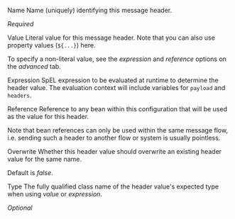 
Name
Name (uniquely) identifying this message header.

<i>Required</i>


Value
Literal value for this message header. Note that you can also use property values (<code>${...}</code>) here.

To specify a non-literal value, see the <i>expression</i> and <i>reference</i> options on the <i>advanced</i> tab.


Expression
SpEL expression to be evaluated at runtime to determine the header value. The evaluation context will include variables for <code>payload</code> and <code>headers</code>.


Reference
Reference to any bean within this configuration that will be used as the value for this header.

Note that bean references can only be used within the same message flow, i.e. sending such a header to another flow or system is usually pointless.


Overwrite
Whether this header value should overwrite an existing header value for the same name.

Default is <i>false</i>.


Type
The fully qualified class name of the header value's expected type when using <i>value</i> or <i>expression</i>.

<i>Optional</i>

